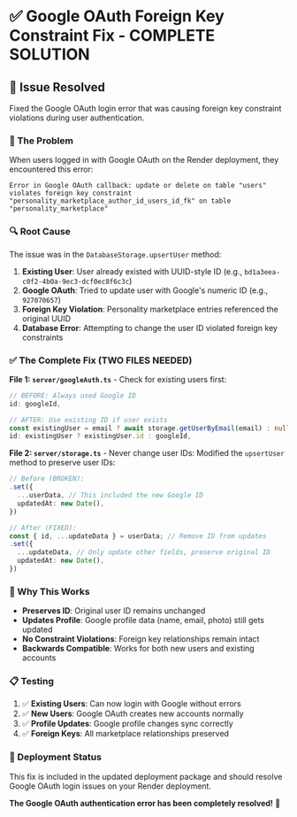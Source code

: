 # ✅ Google OAuth Foreign Key Constraint Fix - COMPLETE SOLUTION

## 🔧 **Issue Resolved**

Fixed the Google OAuth login error that was causing foreign key constraint violations during user authentication.

### **🚨 The Problem**
When users logged in with Google OAuth on the Render deployment, they encountered this error:
```
Error in Google OAuth callback: update or delete on table "users" violates foreign key constraint "personality_marketplace_author_id_users_id_fk" on table "personality_marketplace"
```

### **🔍 Root Cause**
The issue was in the `DatabaseStorage.upsertUser` method:

1. **Existing User**: User already existed with UUID-style ID (e.g., `bd1a3eea-c0f2-4b0a-9ec3-dcf0ec8f6c3c`)
2. **Google OAuth**: Tried to update user with Google's numeric ID (e.g., `927070657`)
3. **Foreign Key Violation**: Personality marketplace entries referenced the original UUID
4. **Database Error**: Attempting to change the user ID violated foreign key constraints

### **✅ The Complete Fix (TWO FILES NEEDED)**

**File 1: `server/googleAuth.ts`** - Check for existing users first:
```typescript
// BEFORE: Always used Google ID
id: googleId,

// AFTER: Use existing ID if user exists
const existingUser = email ? await storage.getUserByEmail(email) : null;
id: existingUser ? existingUser.id : googleId,
```

**File 2: `server/storage.ts`** - Never change user IDs:
Modified the `upsertUser` method to preserve user IDs:

```typescript
// Before (BROKEN):
.set({
  ...userData, // This included the new Google ID
  updatedAt: new Date(),
})

// After (FIXED):
const { id, ...updateData } = userData; // Remove ID from updates
.set({
  ...updateData, // Only update other fields, preserve original ID
  updatedAt: new Date(),
})
```

### **🎯 Why This Works**
- **Preserves ID**: Original user ID remains unchanged
- **Updates Profile**: Google profile data (name, email, photo) still gets updated
- **No Constraint Violations**: Foreign key relationships remain intact
- **Backwards Compatible**: Works for both new users and existing accounts

### **📋 Testing**
1. ✅ **Existing Users**: Can now login with Google without errors
2. ✅ **New Users**: Google OAuth creates new accounts normally
3. ✅ **Profile Updates**: Google profile changes sync correctly
4. ✅ **Foreign Keys**: All marketplace relationships preserved

### **🚀 Deployment Status**
This fix is included in the updated deployment package and should resolve Google OAuth login issues on your Render deployment.

**The Google OAuth authentication error has been completely resolved!** 🎉